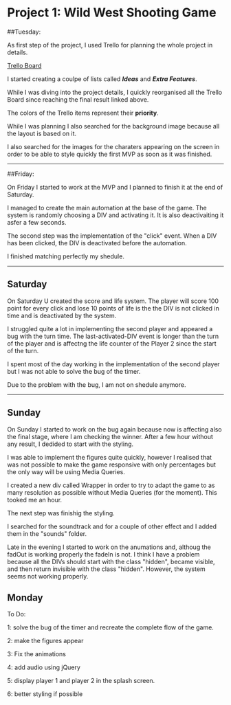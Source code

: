 # Project 1: Wild West Shooting Game

##Tuesday:

As first step of the project, I used Trello for planning the whole project in details.

[Trello Board](https://trello.com/b/88ryxjNP)

I started creating a coulpe of lists called ***Ideas*** and ***Extra Features***.

While I was diving into the project details, I quickly reorganised all the Trello Board since reaching the final result linked above.

The colors of the Trello items represent their **priority**.  
  

While I was planning I also searched for the background image because all the layout is based on it.

I also searched for the images for the charaters appearing on the screen in order to be able to style quickly the first MVP as soon as it was finished.


---

##Friday:

On Friday I started to work at the MVP and I planned to finish it at the end of Saturday.

I managed to create the main automation at the base of the game. The system is randomly choosing a DIV and activating it. It is also deactivaiting it asfer a few seconds.

The second step was the implementation of the "click" event. When a DIV has been clicked, the DIV is deactivated before the automation.

I finished matching perfectly my shedule.

---

## Saturday

On Saturday U created the score and life system. The player will score 100 point for every click and lose 10 points of life is the the DIV is not clicked in time and is deactivated by the system. 

I struggled quite a lot in implementing the second player and appeared a bug with the turn time. The last-activated-DIV event is longer than the turn of the player and is affectng the life counter of the Player 2 since the start of the turn.

I spent most of the day working in the implementation of the second player but I was not able to solve the bug of the timer.

Due to the problem with the bug, I am not on shedule anymore.

---

## Sunday

On Sunday I started to work on the bug again because now is affecting also the final stage, where I am checking the winner. After a few hour without any result, I dedided to start with the styling.

I was able to implement the figures quite quickly, however I realised that was not possible to make the game responsive with only percentages but the only way will be using Media Queries. 

I created a new div called Wrapper in order to try to adapt the game to as many resolution as possible without Media Queries (for the moment). This tooked me an hour. 

The next step was finishig the styling.

I searched for the soundtrack and for a couple of other effect and I added them in the "sounds" folder. 

Late in the evening I started to work on the anumations and, althoug the fadOut is working properly the fadeIn is not. I think I have a problem because all the DIVs should start with the class "hidden", became visible, and then return invisible with the class "hidden". However, the system seems not working properly. 

## Monday

To Do:

1: solve the bug of the timer and recreate the complete flow of the game.

2: make the figures appear

3: Fix the animations

4: add audio using jQuery

5: display player 1 and player 2 in the splash screen.

6: better styling if possible